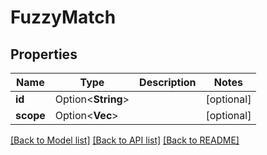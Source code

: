 # FuzzyMatch

## Properties

Name | Type | Description | Notes
------------ | ------------- | ------------- | -------------
**id** | Option<**String**> |  | [optional]
**scope** | Option<**Vec<String>**> |  | [optional]

[[Back to Model list]](../README.md#documentation-for-models) [[Back to API list]](../README.md#documentation-for-api-endpoints) [[Back to README]](../README.md)


